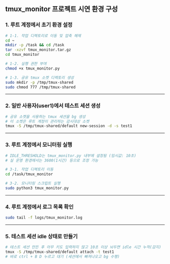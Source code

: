 ## tmux_monitor 프로젝트 시연 환경 구성

### 1. 루트 계정에서 초기 환경 설정
```bash
# 1-1. 작업 디렉토리로 이동 및 압축 해제
cd ~
mkdir -p /task && cd /task
tar -xzvf tmux_monitor.tar.gz
cd tmux_monitor

# 1-2. 실행 권한 부여
chmod +x tmux_monitor.py

# 1-3. 공유 tmux 소켓 디렉토리 생성
sudo mkdir -p /tmp/tmux-shared
sudo chmod 777 /tmp/tmux-shared
```
---
### 2. 일반 사용자(user1)에서 테스트 세션 생성
```bash
# 공유 소켓을 사용하는 tmux 세션을 bg 생성
# 이 소켓은 루트 계정이 관리하는 감시대상 소켓
tmux -S /tmp/tmux-shared/default new-session -d -s test1
```
---
### 3. 루트 계정에서 모니터링 실행
```bash
# IDLE_THRESHOLD는 tmux_monitor.py 내부에 설정됨 (임시값: 10초)
# 실 운영 환경에서는 3600(1시간) 등으로 조정 가능

# 3-1. 작업 디렉토리 이동
cd /task/tmux_monitor

# 3-2. 모니터링 스크립트 실행
sudo python3 tmux_monitor.py
```
---
### 4. 루트 계정에서 로그 목록 확인
```bash
sudo tail -f logs/tmux_monitor.log
```
---
### 5. 테스트 세션 idle 상태로 만들기
```bash
# 테스트 세션 만든 후 아무 키도 입력하지 않고 10초 이상 놔두면 idle 시간 누적(감지)
tmux -S /tmp/tmux-shared/default attach -t test1
# 바로 ctrl + B D 누르고 대기 (세션에서 빠져나오고 bg 수행)

```